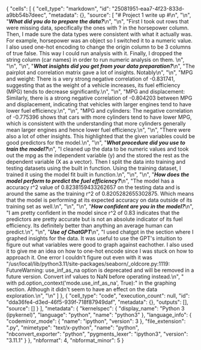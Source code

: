 {
 "cells": [
  {
   "cell_type": "markdown",
   "id": "25081951-eaa7-4f23-833d-a9bb54b7deec",
   "metadata": {},
   "source": [
    "# Project 1 write up #\n",
    "\n",
    "***What did you do to prepare the data?***\n",
    "\n",
    "First I took out rows that were missing data, specifically the ones with ? in the horsepower column. Then, I made sure the data types were consistent with what it actually was. For example, horsepower was an object so I switched it to a numeric value. I also used one-hot encoding to change the origin column to be 3 columns of true false. This way I could run analysis with it. Finally, I dropped the string column (car names) in order to run numeric analysis on them. \n",
    "\n",
    "\n",
    "***What insights did you get from your data preparation?***\n",
    "The pairplot and correlation matrix gave a lot of insights. Notably\n",
    "\n",
    "MPG and weight: There is a very strong negative correlation of -0.831741, suggesting that as the weight of a vehicle increases, its fuel efficiency (MPG) tends to decrease significantly.\n",
    "\n",
    "MPG and displacement: Similarly, there is a strong negative correlation of -0.804203 between MPG and displacement, indicating that vehicles with larger engines tend to have lower fuel efficiency.\n",
    "\n",
    "MPG and cylinders: The negative correlation of -0.775396 shows that cars with more cylinders tend to have lower MPG, which is consistent with the understanding that more cylinders generally mean larger engines and hence lower fuel efficiency.\n",
    "\n",
    "There were also a lot of other insights. This highlighted that the given variables could be good predictors for the model.\n",
    "\n",
    "***What procedure did you use to train the model?***\n",
    "I cleaned up the data to be numeric values and took out the mpg as the independent variable (y) and the stored the rest as the dependent variable (X as a vector). Then I split the data into training and testing datasets using the built in function. Using the training dataset, I trained it using the model fit built in function.\n",
    "\n",
    "\n",
    "***How does the model perform to predict the fuel efficiency?***\n",
    "The model has a accuracy r^2 value of 0.8238159433262657 on the testing data and is around the same as the training r^2 of 0.8205282655302875. Which means that the model is performing at its expected accuracy on data outside of its training set as well.\n",
    "\n",
    "\n",
    "***How confident are you in the model?***\n",
    "I am pretty confident in the model since r^2 of 0.83 indicates that the predictors are pretty accurate but is not an absolute indicator of its fuel efficiency. Its definitely better than anything an average human can predict.\n",
    "\n",
    "***Use of ChatGPT***\n",
    "I used chatgpt in the section where I graphed insights for the data. It was useful to use the GPT's intuition to figure out what variables were good to graph against eachother. I also used it to give me an idea on how to one-hot encode since I was stuck on how to approach it. One error I couldn't figure out even with it was \"/usr/local/lib/python3.11/site-packages/seaborn/_oldcore.py:1119: FutureWarning: use_inf_as_na option is deprecated and will be removed in a future version. Convert inf values to NaN before operating instead.\n",
    "  with pd.option_context('mode.use_inf_as_na', True):\" in the graphing section. Although it didn't seem to have an effect on the data exploration.\n",
    "\n"
   ]
  },
  {
   "cell_type": "code",
   "execution_count": null,
   "id": "dda36fe4-d3ed-46f5-939f-718f87949daf",
   "metadata": {},
   "outputs": [],
   "source": []
  }
 ],
 "metadata": {
  "kernelspec": {
   "display_name": "Python 3 (ipykernel)",
   "language": "python",
   "name": "python3"
  },
  "language_info": {
   "codemirror_mode": {
    "name": "ipython",
    "version": 3
   },
   "file_extension": ".py",
   "mimetype": "text/x-python",
   "name": "python",
   "nbconvert_exporter": "python",
   "pygments_lexer": "ipython3",
   "version": "3.11.1"
  }
 },
 "nbformat": 4,
 "nbformat_minor": 5
}
